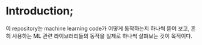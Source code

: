 # Introduction;

이 repository는 machine learning code가 어떻게 동작하는지 하나씩 뜯어 보고, 흔히 사용하는 ML 관련 라이브러리들의 동작을 실제로 하나씩 살펴보는 것이 목적이다.

